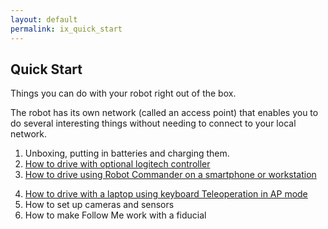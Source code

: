 ```yaml
---
layout: default
permalink: ix_quick_start
---
```

## Quick Start

Things you can do with your robot right out of the box.

The robot has its own network (called an access point) that enables you to do several interesting things without needing to connect to your local network.

1.	Unboxing, putting in batteries and charging them.
2.	[How to drive with optional logitech controller](logitech)
3.	[How to drive using Robot Commander on a smartphone or workstation](robot_commander)
<!--- this also works
<a class="page-link" href="https://ubiquityrobotics.github.io/learn/robotcommander">How to control the robot using Robot Commander</a>
-->
4.	[How to drive with a laptop using keyboard Teleoperation in AP mode](keyboard_teleop)
5.	How to set up cameras and sensors
6.	How to make Follow Me work with a fiducial
